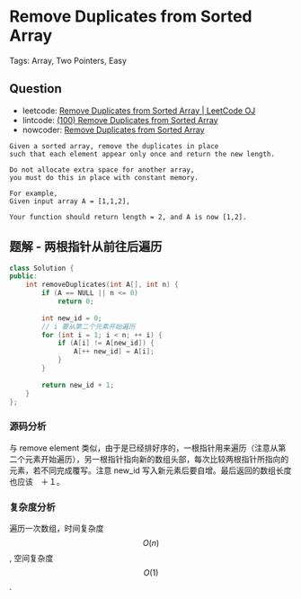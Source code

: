 # Remove Duplicates from Sorted Array

Tags: Array, Two Pointers, Easy

## Question

- leetcode: [Remove Duplicates from Sorted Array | LeetCode OJ](https://leetcode.com/problems/remove-duplicates-from-sorted-array/)
- lintcode: [(100) Remove Duplicates from Sorted Array](http://www.lintcode.com/en/problem/remove-duplicates-from-sorted-array/)
- nowcoder: [Remove Duplicates from Sorted Array](https://www.nowcoder.com/practice/a519784e89fb40199fbe7993786715b1?tpId=46&tqId=29153&tPage=1&rp=1&ru=/ta/leetcode&qru=/ta/leetcode/question-ranking)

```
Given a sorted array, remove the duplicates in place
such that each element appear only once and return the new length.

Do not allocate extra space for another array,
you must do this in place with constant memory.

For example,
Given input array A = [1,1,2],

Your function should return length = 2, and A is now [1,2].

```

## 题解 - 两根指针从前往后遍历

```cpp
class Solution {
public:
    int removeDuplicates(int A[], int n) {
        if (A == NULL || n <= 0)
            return 0;
        
        int new_id = 0;
        // i 要从第二个元素开始遍历
        for (int i = 1; i < n; ++ i) {
            if (A[i] != A[new_id]) {
                A[++ new_id] = A[i];
            }
        }
        
        return new_id + 1;
    }
};
```

### 源码分析

与 remove element 类似，由于是已经排好序的，一根指针用来遍历（注意从第二个元素开始遍历），另一根指针指向新的数组头部，每次比较两根指针所指向的元素，若不同完成覆写。注意 new_id 写入新元素后要自增。最后返回的数组长度也应该　＋１。

### 复杂度分析

遍历一次数组，时间复杂度 $$O(n)$$, 空间复杂度 $$O(1)$$.